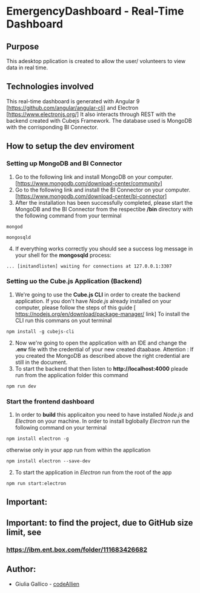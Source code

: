 # EmergencyDashboard - Real-Time Dashboard

## Purpose
This adesktop pplication is created to allow the user/ volunteers to view data in real time.

## Technologies involved
This real-time dashboard is generated with Angular 9 [https://github.com/angular/angular-cli] and Electron [https://www.electronjs.org/]
It also interacts through REST with the backend created with Cubejs Framework. 
The database used is MongoDB with the corrisponding BI Connector.

## How to setup the dev enviroment
### Setting up MongoDB and BI Connector
1. Go to the following link and install MongoDB on your computer. [https://www.mongodb.com/download-center/community]
2. Go to the following link and install the BI Connector on your computer. [https://www.mongodb.com/download-center/bi-connector]
3. After the installation has been successfully completed, please start the MongoDB and the BI Connector from the respectibe **/bin** directory  with the following command from your terminal 
```
mongod
```
```
mongosqld
```
4. If everything works correctly you should see a success log message in your shell for the **mongosqld** process:
```
... [initandlisten] waiting for connections at 127.0.0.1:3307
```
### Setting uo the Cube.js Application (Backend)
1. We're going to use the **Cube.js CLI** in order to create the backend application. If you don't have _Node.js_ already installed on your computer, please follow the steps of this guide [ https://nodejs.org/en/download/package-manager/ link]
To install the CLI run this commans on yout terminal
```
npm install -g cubejs-cli
```
2. Now we're going to open the application with an IDE and change the **.env** file with the credential of your new created dtaabase.
Attention : If you created the MongoDB as described above the right credential are still in the document.
3. To start the backend that then listen to **http://localhost:4000** pleade run from the application folder this command
```
npm run dev
```
### Start the frontend dashboard
1. In order to **build** this applicaiton you need to have installed _Node.js_ and _Electron_ on your machine.
In order to install bglobally _Electron_ run the following command on your terminal
```
npm install electron -g
```
otherwise only in your app run from within the application
```
npm install electron --save-dev
```
2. To start the application in _Electron_ run from the root of the app
```
npm run start:electron
```
## Important:
##  Important: to find the project, due to GitHub size limit, see
### https://ibm.ent.box.com/folder/111683426682

## Author:
* Giulia Gallico - [codeAllien](https://github.com/codeAllien)
